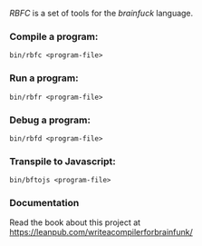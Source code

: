 _RBFC_ is a set of tools for the _brainfuck_ language.

### Compile a program:
```
bin/rbfc <program-file>
```

### Run a program:
```
bin/rbfr <program-file>
```

### Debug a program:
```
bin/rbfd <program-file>
```

### Transpile to Javascript:
```
bin/bftojs <program-file>
```

### Documentation
Read the book about this project at https://leanpub.com/writeacompilerforbrainfunk/

